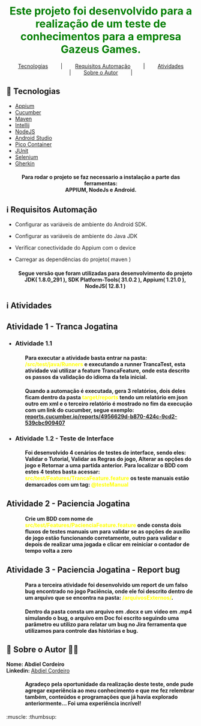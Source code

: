 <h1 align="center" style="color:green">
 Este projeto foi desenvolvido para a realização de um teste de conhecimentos para a empresa Gazeus Games.
</h1>

<p align="center">
<a href="#rocket-tecnologia" style="margin-left: 30px; margin-right: 30px;">Tecnologias</a> |
<a href="#information_source-requisitos-automacao" style="margin-left: 30px; margin-right: 30px;">Requisitos Automação</a> |
<a href="#information_source-atividades" style="margin-left: 30px; margin-right: 30px;">Atividades</a> |
<a href="#love_you_gesture-sobre-o-autor-technologist" style="margin-left: 30px; margin-right: 30px;">Sobre o Autor</a> |
</p>

## :rocket: Tecnologias

- [Appium](https://appium.io/)
- [Cucumber](http://cucumber.io/)
- [Maven](http://maven.apache.org/)
- [Intellij](http://www.jetbrains.com/idea/)
- [NodeJS](https://nodejs.org/en/)
- [Android Studio](https://developer.android.com/studio)
- [Pico Container](http://picocontainer.com/introduction.html)
- [JUnit](https://junit.org/junit5/)
- [Selenium](https://www.selenium.dev/)
- [Gherkin](https://cucumber.io/docs/gherkin/)

<h4 align="center">
 Para rodar o projeto se faz necessario a instalação a parte das ferramentas:<br>APPIUM, NodeJs e Android. 
</h4>

## :information_source: Requisitos Automação

* Configurar as variáveis de ambiente do Android SDK.
* Configurar as variáveis de ambiente do Java JDK
* Verificar conectividade do Appium com o device
* Carregar as dependências do projeto( maven )

  <h4 align="center">
  Segue versão que foram utilizadas para desenvolvimento do projeto JDK( 1.8.0_291 ), SDK Platform-Tools( 31.0.2 ), Appium( 1.21.0 ), NodeJS( 12.8.1 )
  </h4>

## :information_source: Atividades

<h2>Atividade 1 - Tranca Jogatina</h2>

- <h3>Atividade 1.1</h3>

<h4  align="left" style="margin-left: 50px;">
    Para executar a atividade basta entrar na pasta: 
    <label style="font-weight: bold; color:yellow;">/src/test/java/Runners</label> 
    e executando a runner TrancaTest, esta atividade vai utilizar a feature TrancaFeature, 
    onde esta descrito os passos da validação do idioma da tela inicial.
</h4> 

<h4 align="left" style="margin-left: 50px;">
 Quando a automação é executada, gera 3 relatórios, dois deles ficam dentro da pasta 
    <label style="font-weight: bold; color:yellow;">target/reports</label> 
    tendo um relatório em json outro em xml e o terceiro relatório é mostrado no fim da execução com um link do cucumber, segue exemplo:
    <a href="https://reports.cucumber.io/reports/4956629d-b870-424c-9cd2-539cbc909407">reports.cucumber.io/reports/4956629d-b870-424c-9cd2-539cbc909407</a>
</h4>

- <h3>Atividade 1.2 - Teste de Interface</h3>

<h4  align="left" style="margin-left: 50px;">
    Foi desenvolvido 4 cenários de testes de interface, sendo eles: Validar o Tutorial, Validar as Regras do jogo, Alterar as opções do jogo e Retornar a uma partida anterior. 
    Para localizar o BDD com estes 4 testes basta acessar: <label style="font-weight: bold; color:yellow;">src/test/Features/TrancaFeature.feature</label> os teste manuais estão demarcados com um tag: <label style="font-weight: bold; color:yellow;">@testeManual</label>
</h4> 

<h2>Atividade 2 - Paciencia Jogatina</h2>

<h4  align="left" style="margin-left: 50px;">
    Crie um BDD com nome de <label style="font-weight: bold; color:yellow;">src/test/Features/PacienciaFeature.feature</label> onde consta dois fluxos de testes manuais um para validar se as opções de auxílio de jogo estão funcionando corretamente, outro para validar e depois de realizar uma jogada e clicar em reiniciar o contador de tempo volta a zero 
</h4> 

<h2>Atividade 3 - Paciencia Jogatina - Report bug</h2>

<h4  align="left" style="margin-left: 50px;">
  Para a terceira atividade foi desenvolvido um report de um falso bug encontrado no jogo Paciência, onde ele foi descrito dentro de um arquivo que se encontra na pasta: <label style="font-weight: bold; color:yellow;">/arquivosExternos/</label>. 
</h4> 
<h4  align="left" style="margin-left: 50px;">
  Dentro da pasta consta um arquivo em .docx e um video em .mp4 simulando o bug, o arquivo em Doc foi escrito seguindo uma parâmetro eu utilizo para relatar um bug no Jira ferramenta que utilizamos para controle das histórias e bug.
</h4> 

## :love_you_gesture: Sobre o Autor :technologist:

<label style="font-weight: bold;">Nome: </label> <label style="font-weight: bold;">Abdiel Cordeiro</label> 
<br>
<label style="font-weight: bold;">Linkedin: </label> <a href="https://www.linkedin.com/in/abdiel-p-3a775910b/">Abdiel Cordeiro</a>


<h4  align="left" style="margin-left: 50px;">
    Agradeço pela oportunidade da realização deste teste, onde pude agregar experiência ao meu conhecimento e que me fez relembrar também, conteúdos e programações que já havia explorado anteriormente... Foi uma experiência incrível!
</h4> 
:muscle: :thumbsup: